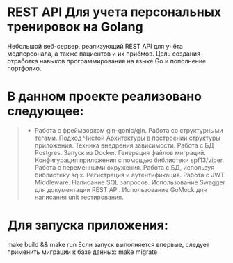 # **REST API Для учета персональных тренировок на Golang**
Небольшой веб-сервер, реализующий REST API для учёта медперсонала, а также пациентов и их приёмов. Цель создания- отработка навыков программирования на языке Go и пополнение портфолио.

# **В данном проекте реализовано следующее:**
> - Работа с фреймворком gin-gonic/gin.
>Работа со структурными тегами.
>Подход Чистой Архитектуры в построении структуры приложения. Техника внедрения зависимости.
>Работа с БД Postgres. Запуск из Docker. Генерация файлов миграций.
>Конфигурация приложения с помощью библиотеки spf13/viper. Работа с переменными окружения.
>Работа с БД, используя библиотеку sqlx.
>Регистрация и аутентификация. Работа с JWT. Middleware.
>Написание SQL запросов.
>Использование Swagger для документации REST API.
>Использование GoMock для написания unit тестирования.
# **Для запуска приложения:**
make build && make run
Если запуск выполняется впервые, следует применить миграции к базе данных:
make migrate
